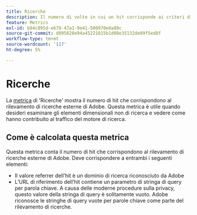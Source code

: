 ```yaml
---
title: Ricerche
description: Il numero di volte in cui un hit corrisponde ai criteri di ricerca esterni.
feature: Metrics
exl-id: b84c895d-e678-47a1-9e41-500970e0a80c
source-git-commit: d095628e94a45221815b1d08e35132de09f5ed8f
workflow-type: tm+mt
source-wordcount: '117'
ht-degree: 5%

---
```


# Ricerche

La [metrica](overview.md) di &#39;Ricerche&#39; mostra il numero di hit che corrispondono al rilevamento di ricerche esterne di Adobe. Questa metrica è utile quando desideri esaminare gli elementi dimensionali non di ricerca e vedere come hanno contribuito al traffico del motore di ricerca.

## Come è calcolata questa metrica

Questa metrica conta il numero di hit che corrispondono al rilevamento di ricerche esterne di Adobe. Deve corrispondere a entrambi i seguenti elementi:

* Il valore referrer dell’hit è un dominio di ricerca riconosciuto da Adobe
* L’URL di riferimento dell’hit contiene un parametro di stringa di query per parola chiave. A causa delle moderne procedure sulla privacy, questo valore della stringa di query è solitamente vuoto. Adobe riconosce le stringhe di query vuote per parole chiave come parte del rilevamento di ricerche.
